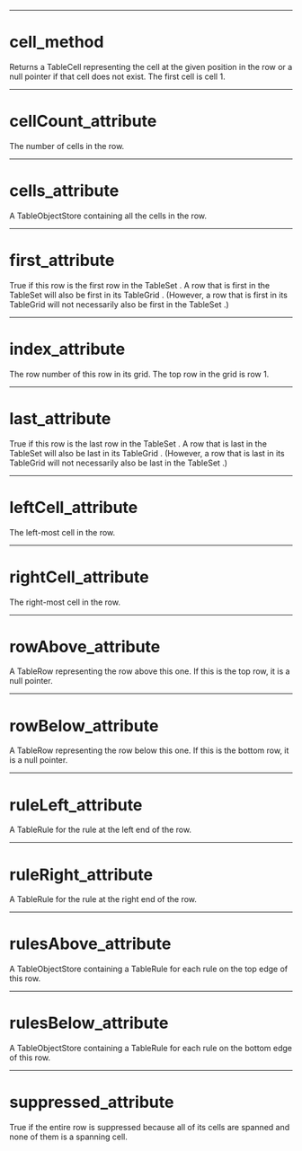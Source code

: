 

---

# cell_method

Returns a TableCell representing the cell at the given position in the row or a null pointer if that cell does not exist. The first cell is cell 1.



---

# cellCount_attribute

The number of cells in the row.



---

# cells_attribute

A TableObjectStore containing all the cells in the row.



---

# first_attribute

True if this row is the first row in the TableSet . A row that is first in the TableSet will also be first in its TableGrid . (However, a row that is first in its TableGrid will not necessarily also be first in the TableSet .)



---

# index_attribute

The row number of this row in its grid. The top row in the grid is row 1.



---

# last_attribute

True if this row is the last row in the TableSet . A row that is last in the TableSet will also be last in its TableGrid . (However, a row that is last in its TableGrid will not necessarily also be last in the TableSet .)



---

# leftCell_attribute

The left-most cell in the row.



---

# rightCell_attribute

The right-most cell in the row.



---

# rowAbove_attribute

A TableRow representing the row above this one. If this is the top row, it is a null pointer.



---

# rowBelow_attribute

A TableRow representing the row below this one. If this is the bottom row, it is a null pointer.



---

# ruleLeft_attribute

A TableRule for the rule at the left end of the row.



---

# ruleRight_attribute

A TableRule for the rule at the right end of the row.



---

# rulesAbove_attribute

A TableObjectStore containing a TableRule for each rule on the top edge of this row.



---

# rulesBelow_attribute

A TableObjectStore containing a TableRule for each rule on the bottom edge of this row.



---

# suppressed_attribute

True if the entire row is suppressed because all of its cells are spanned and none of them is a spanning cell.